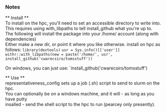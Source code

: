 ### Notes  

** Install **    
To install on the hpc, you'll need to set an accessible directory to write into.   
This requires using with_libpaths to tell install_github what you're up to.   
The following will install the package into your /home/ account (along with dependencies)  
Either make a new dir, or point it where you like otherwise.
install on hpc as follows:
`library(devtools)`
`usr = Sys.info()[['user']]`
`withr::with_libpaths(new = paste('/home/', usr', install_github('cwarecsiro/tomsstuff'))`

On windows, you can just use:
`install_github('cwarecsiro/tomsstuff')

** Use **  
representativeness_config sets up a job (.sh) script to send to slurm on the hpc.  
You can optionally be on a windows machine, and it will - as long as you have putty   
insalled - send the shell script to the hpc to run (pearcey only presently).